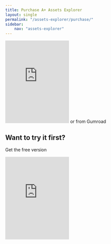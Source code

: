 ```yaml
---
title: Purchase A+ Assets Explorer
layout: single
permalink: "/assets-explorer/purchase/"
sidebar:
    nav: "assets-explorer"
---
```

<iframe src='https://api.assetstore.unity3d.com/affiliate/embed/package/57335/widget-light?aid=1011lGoJ' style='width:202px; height:260px; border:0px;'></iframe>
or from Gumroad <https://gumroad.com/l/GqvDD>

## Want to try it first?

Get the free version

<iframe src="https://api.assetstore.unity3d.com/affiliate/embed/package/68761/widget-light?aid=1011lGoJ" style="width:202px; height:260px; border:0px;"></iframe>